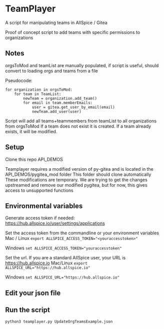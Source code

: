 # TeamPlayer
A script for manipulating teams in AllSpice / Gitea

Proof of concept script to add teams with specific permissions to organizations

## Notes
orgsToMod and teamList are manually populated, if script is useful, should convert to loading orgs and teams from a file

Pseudocode:
```
for organization in orgsToMod:
    for team in TeamList:
        newTeam = organization.add_team()
        for email in team.memberEmails:
            user = gitea.get_user_by_email(email)
            newTeam.add_user(user)
```


Script will add all teams+teammembers from teamList to all organizations from orgsToMod
If a team does not exist it is created. If a team already exists, it will be modified.

## Setup
Clone this repo API_DEMOS

Teamplayer requires a modified version of py-gitea and is located in the API_DEMOS/pygitea_mod folder
    This folder should clone automatically
    These modifications are temporary. We are trying to get the changes upstreamed and remove our modified pygitea, but for now, this gives access to unsupported functions



## Environmental variables
Generate access token if needed: 
https://hub.allspice.io/user/settings/applications


Set the access token from the commandline or your environment variables
Mac / Linux
`export ALLSPICE_ACCESS_TOKEN="<youraccesstoken>"`

Windows
`set ALLSPICE_ACCESS_TOKEN="youraccesstoken"`

Set the url. If you are a standard AllSpice user, your URL is https://hub.allspice.io
Mac/Linux
`export ALLSPICE_URL="https://hub.allspice.io"`

Windows
`set ALLSPICE_URL="https://hub.allspice.io"`


## Edit your json file


## Run the script
`python3 teamplayer.py UpdateOrgTeamsExample.json`


